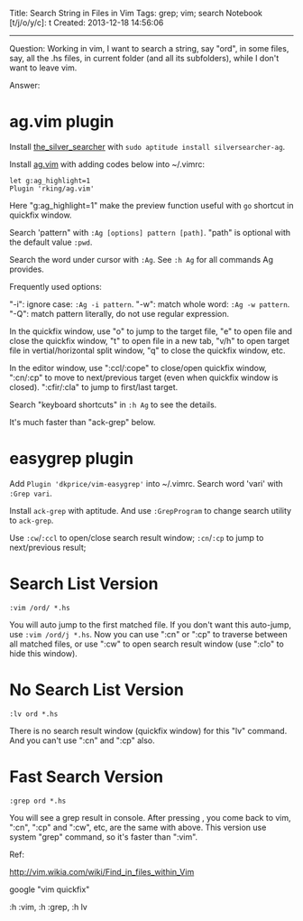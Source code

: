 Title: Search String in Files in Vim
Tags: grep; vim; search
Notebook [t/j/o/y/c]: t
Created: 2013-12-18 14:56:06

------

Question: Working in vim, I want to search a string, say "ord", in some files,
say, all the .hs files,
in current folder (and all its subfolders), while I don't want to leave vim.

Answer:

# ag.vim plugin

Install [the_silver_searcher](https://github.com/ggreer/the_silver_searcher)
with `sudo aptitude install silversearcher-ag`.

Install [ag.vim](https://github.com/rking/ag.vim) with adding codes below into
~/.vimrc:

    let g:ag_highlight=1
    Plugin 'rking/ag.vim'

Here "g:ag_highlight=1" make the preview function useful with `go` shortcut
in quickfix window.

Search 'pattern" with `:Ag [options] pattern [path]`.
"path" is optional with the default value `:pwd`.

Search the word under cursor with `:Ag`.
See `:h Ag` for all commands Ag provides.

Frequently used options:

"-i": ignore case: `:Ag -i pattern`.
"-w": match whole word: `:Ag -w pattern`.
"-Q": match pattern literally, do not use regular expression.

In the quickfix window, use "o" to jump to the target file,
"e" to open file and close the quickfix window, 
"t" to open file in a new tab,
"v/h" to open target file in vertial/horizontal split window,
"q" to close the quickfix window, etc.

In the editor window, use ":ccl/:cope" to close/open quickfix window,
":cn/:cp" to move to next/previous target (even when quickfix window is closed).
":cfir/:cla" to jump to first/last target.

Search "keyboard shortcuts" in `:h Ag` to see the details.

It's much faster than "ack-grep" below.

# easygrep plugin

Add `Plugin 'dkprice/vim-easygrep'` into ~/.vimrc.
Search word 'vari' with `:Grep vari`.

Install `ack-grep` with aptitude.
And use `:GrepProgram` to change search utility to `ack-grep`.

Use `:cw`/`:ccl` to open/close search result window;
`:cn`/`:cp` to jump to next/previous result;

# Search List Version

    :vim /ord/ *.hs

You will auto jump to the first matched file.
If you don't want this auto-jump, use `:vim /ord/j *.hs`.
Now you can use ":cn" or ":cp" to traverse between all matched files,
or use ":cw" to open search result window (use ":clo" to hide this window). 

# No Search List Version

    :lv ord *.hs

There is no search result window (quickfix window) for this "lv" command. And you can't use ":cn" and ":cp" also.

# Fast Search Version

    :grep ord *.hs

You will see a grep result in console.
After pressing <Enter>, you come back to vim, ":cn", ":cp" and ":cw", etc,
are the same with above. This version use system "grep" command, so it's faster than ":vim".

Ref: 

http://vim.wikia.com/wiki/Find_in_files_within_Vim

google "vim quickfix"

:h :vim, :h :grep, :h lv
